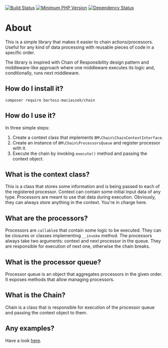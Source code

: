 [![Build Status](https://travis-ci.org/bartosz-maciaszek/chain.svg?branch=master)](https://travis-ci.org/bartosz-maciaszek/chain)
[![Minimum PHP Version](https://img.shields.io/badge/php-%3E%3D%207.0-8892BF.svg)](https://php.net/)
[![Dependency Status](https://www.versioneye.com/user/projects/57dd386c037c2000458f6b5a/badge.svg?style=flat)](https://www.versioneye.com/user/projects/57dd386c037c2000458f6b5a)

# About

This is a simple library that makes it easier to chain
actions/processors. Useful for any kind of data processing with reusable
pieces of code in a specific order.

The library is inspired with Chain of Responsibility design pattern and
middleware-like approach where one middleware executes its logic and,
conditionally, runs next middleware.

## How do I install it?

    composer require bartosz-maciaszek/chain

## How do I use it?

In three simple steps:

1. Create a context class that implements `BM\Chain\ChainContextInterface`.
2. Create an instance of `BM\Chain\ProcessorsQueue` and register processor with it.
3. Execute the chain by invoking `execute()` method and passing the context object.

## What is the context class?

This is a class that stores some information and is being passed to each
of the registered processor. Context can contain some initial input data
of any type. Processors are meant to use that data during execution.
Obviously, they can always store anything in the context. You're in
charge here.

## What are the processors?

Processors are `callable`s that contain some logic to be executed. They
can be closures or classes implementing `__invoke` method. The
processors always take two arguments: context and next processor in the
queue. They are responsible for execution of next one, otherwise the
chain breaks.

## What is the processor queue?

Processor queue is an object that aggregates processors in the given
order. It exposes methods that allow managing processors.
 
## What is the Chain?

Chain is a class that is responsible for execution of the processor
queue and passing the context object to them.

## Any examples?

Have a look [here](examples).
